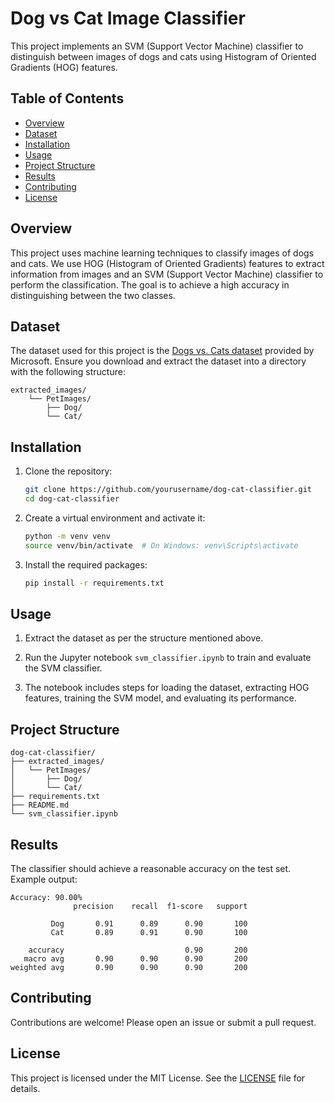 # Dog vs Cat Image Classifier

This project implements an SVM (Support Vector Machine) classifier to distinguish between images of dogs and cats using Histogram of Oriented Gradients (HOG) features.

## Table of Contents

- [Overview](#overview)
- [Dataset](#dataset)
- [Installation](#installation)
- [Usage](#usage)
- [Project Structure](#project-structure)
- [Results](#results)
- [Contributing](#contributing)
- [License](#license)

## Overview

This project uses machine learning techniques to classify images of dogs and cats. We use HOG (Histogram of Oriented Gradients) features to extract information from images and an SVM (Support Vector Machine) classifier to perform the classification. The goal is to achieve a high accuracy in distinguishing between the two classes.

## Dataset

The dataset used for this project is the [Dogs vs. Cats dataset](https://www.microsoft.com/en-us/download/details.aspx?id=54765) provided by Microsoft. Ensure you download and extract the dataset into a directory with the following structure:

```
extracted_images/
    └── PetImages/
        ├── Dog/
        └── Cat/
```

## Installation

1. Clone the repository:

    ```sh
    git clone https://github.com/yourusername/dog-cat-classifier.git
    cd dog-cat-classifier
    ```

2. Create a virtual environment and activate it:

    ```sh
    python -m venv venv
    source venv/bin/activate  # On Windows: venv\Scripts\activate
    ```

3. Install the required packages:

    ```sh
    pip install -r requirements.txt
    ```

## Usage

1. Extract the dataset as per the structure mentioned above.

2. Run the Jupyter notebook `svm_classifier.ipynb` to train and evaluate the SVM classifier.

3. The notebook includes steps for loading the dataset, extracting HOG features, training the SVM model, and evaluating its performance.

## Project Structure

```
dog-cat-classifier/
├── extracted_images/
│   └── PetImages/
│       ├── Dog/
│       └── Cat/
├── requirements.txt
├── README.md
└── svm_classifier.ipynb
```

## Results

The classifier should achieve a reasonable accuracy on the test set. Example output:

```
Accuracy: 90.00%
              precision    recall  f1-score   support

         Dog       0.91      0.89      0.90       100
         Cat       0.89      0.91      0.90       100

    accuracy                           0.90       200
   macro avg       0.90      0.90      0.90       200
weighted avg       0.90      0.90      0.90       200
```

## Contributing

Contributions are welcome! Please open an issue or submit a pull request.

## License

This project is licensed under the MIT License. See the [LICENSE](LICENSE) file for details.
